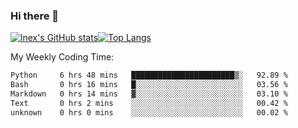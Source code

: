 ### Hi there 👋
[![lnex's GitHub stats](https://github-readme-stats.vercel.app/api?username=lnexenl&count_private=true&show_icons=true)](https://github.com/anuraghazra/github-readme-stats)[![Top Langs](https://github-readme-stats.vercel.app/api/top-langs/?username=lnexenl&layout=compact&langs_count=8&exclude_repo=32-bit-MIPS-CPU)](https://github.com/anuraghazra/github-readme-stats)

My Weekly Coding Time:
<!--START_SECTION:waka-->

```txt
Python     6 hrs 48 mins   ███████████████████████▒░   92.89 %
Bash       0 hrs 16 mins   █░░░░░░░░░░░░░░░░░░░░░░░░   03.56 %
Markdown   0 hrs 14 mins   ▓░░░░░░░░░░░░░░░░░░░░░░░░   03.10 %
Text       0 hrs 2 mins    ░░░░░░░░░░░░░░░░░░░░░░░░░   00.42 %
unknown    0 hrs 0 mins    ░░░░░░░░░░░░░░░░░░░░░░░░░   00.02 %
```

<!--END_SECTION:waka-->

